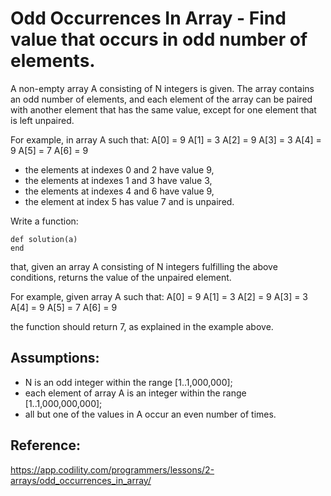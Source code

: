 # Odd Occurrences In Array - Find value that occurs in odd number of elements.

A non-empty array A consisting of N integers is given. The array contains an odd number of elements, and each element of the array can be paired with another element that has the same value, except for one element that is left unpaired.

For example, in array A such that:
  A[0] = 9  A[1] = 3  A[2] = 9
  A[3] = 3  A[4] = 9  A[5] = 7
  A[6] = 9

 - the elements at indexes 0 and 2 have value 9,
 - the elements at indexes 1 and 3 have value 3,
 - the elements at indexes 4 and 6 have value 9,
 - the element at index 5 has value 7 and is unpaired.

Write a function:

```
def solution(a)
end
```

that, given an array A consisting of N integers fulfilling the above conditions, returns the value of the unpaired element.

For example, given array A such that:
  A[0] = 9  A[1] = 3  A[2] = 9
  A[3] = 3  A[4] = 9  A[5] = 7
  A[6] = 9

the function should return 7, as explained in the example above.

## Assumptions:

- N is an odd integer within the range [1..1,000,000];
- each element of array A is an integer within the range [1..1,000,000,000];
- all but one of the values in A occur an even number of times.

## Reference:

https://app.codility.com/programmers/lessons/2-arrays/odd_occurrences_in_array/
